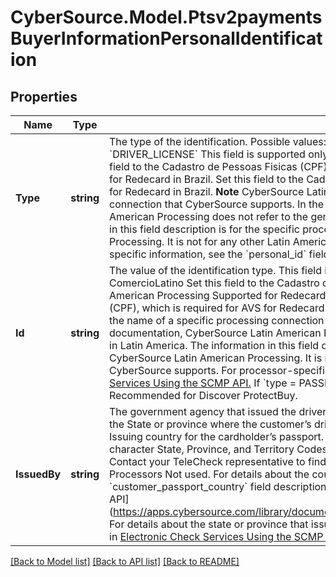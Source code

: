 # CyberSource.Model.Ptsv2paymentsBuyerInformationPersonalIdentification
## Properties

Name | Type | Description | Notes
------------ | ------------- | ------------- | -------------
**Type** | **string** | The type of the identification.  Possible values:   - &#x60;NATIONAL&#x60;   - &#x60;CPF&#x60;   - &#x60;CPNJ&#x60;   - &#x60;CURP&#x60;   - &#x60;SSN&#x60;   - &#x60;DRIVER_LICENSE&#x60;  This field is supported only on the following processors.  #### ComercioLatino Set this field to the Cadastro de Pessoas Fisicas (CPF).  #### CyberSource Latin American Processing Supported for Redecard in Brazil. Set this field to the Cadastro de Pessoas Fisicas (CPF), which is required for AVS for Redecard in Brazil. **Note** CyberSource Latin American Processing is the name of a specific processing connection that CyberSource supports. In the CyberSource API documentation, CyberSource Latin American Processing does not refer to the general topic of processing in Latin America. The information in this field description is for the specific processing connection called CyberSource Latin American Processing. It is not for any other Latin American processors that CyberSource supports.  For processor-specific information, see the &#x60;personal_id&#x60; field in [Credit Card Services Using the SCMP API.](http://apps.cybersource.com/library/documentation/dev_guides/CC_Svcs_SCMP_API/html)  | [optional] 
**Id** | **string** | The value of the identification type. This field is supported only on the following processors.  #### ComercioLatino Set this field to the Cadastro de Pessoas Fisicas (CPF).  #### CyberSource Latin American Processing Supported for Redecard in Brazil. Set this field to the Cadastro de Pessoas Fisicas (CPF), which is required for AVS for Redecard in Brazil. **Note** CyberSource Latin American Processing is the name of a specific processing connection that CyberSource supports. In the CyberSource API documentation, CyberSource Latin American Processing does not refer to the general topic of processing in Latin America. The information in this field description is for the specific processing connection called CyberSource Latin American Processing. It is not for any other Latin American processors that CyberSource supports.  For processor-specific information, see the &#x60;personal_id&#x60; field in [Credit Card Services Using the SCMP API.](http://apps.cybersource.com/library/documentation/dev_guides/CC_Svcs_SCMP_API/html)    If &#x60;type &#x3D; PASSPORT&#x60;, this is the cardholder&#39;s passport number. Recommended for Discover ProtectBuy.  | [optional] 
**IssuedBy** | **string** | The government agency that issued the driver&#39;s license or passport.  If **type**&#x60; &#x3D; DRIVER_LICENSE&#x60;, this is the State or province where the customer’s driver’s license was issued.  If **type**&#x60; &#x3D; PASSPORT&#x60;, this is the Issuing country for the cardholder’s passport. Recommended for Discover ProtectBuy.  Use the two-character State, Province, and Territory Codes for the United States and Canada.  #### TeleCheck Contact your TeleCheck representative to find out whether this field is required or optional.  #### All Other Processors Not used.  For details about the country that issued the passport, see &#x60;customer_passport_country&#x60; field description in [CyberSource Payer Authentication Using the SCMP API] (https://apps.cybersource.com/library/documentation/dev_guides/Payer_Authentication_SCMP_API/html/)  For details about the state or province that issued the passport, see &#x60;driver_license_state&#x60; field description in [Electronic Check Services Using the SCMP API.](https://apps.cybersource.com/library/documentation/dev_guides/EChecks_SCMP_API/html/)  | [optional] 

[[Back to Model list]](../README.md#documentation-for-models) [[Back to API list]](../README.md#documentation-for-api-endpoints) [[Back to README]](../README.md)

